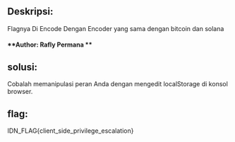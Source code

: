 ## Deskripsi:
Flagnya Di Encode Dengan Encoder yang sama dengan bitcoin dan solana

#### **Author: Rafly Permana **

## solusi:
Cobalah memanipulasi peran Anda dengan mengedit localStorage di konsol browser. 

## flag:
IDN_FLAG{client_side_privilege_escalation}
